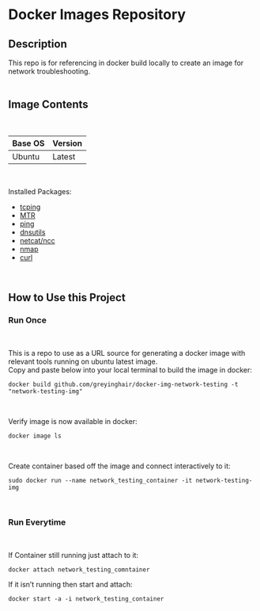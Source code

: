 # Docker Images Repository

## Description

This repo is for referencing in docker build locally to create an image for network troubleshooting. </br>
</br>


## Image Contents


</br>

Base OS | Version | 
------- | ------- |
Ubuntu  | Latest  |

</br>

Installed Packages: </br>
 - [tcping](https://neoctobers.readthedocs.io/en/latest/linux/tcpping_on_ubuntu.html)
 - [MTR](https://en.wikipedia.org/wiki/MTR_(software))
 - [ping](https://packages.ubuntu.com/search?keywords=inetutils-ping)
 - [dnsutils](https://packages.ubuntu.com/jammy/i386/bind9-dnsutils/filelist)
 - [netcat/ncc](https://packages.ubuntu.com/jammy/netcat)
 - [nmap](https://packages.ubuntu.com/jammy/nmap)
 - [curl](https://packages.ubuntu.com/jammy/curl)
</br>

## How to Use this Project
### Run Once
</br>

This is a repo to use as a URL source for generating a docker image with relevant tools running on ubuntu latest image.  
Copy and paste below into your local terminal to build the image in docker: </br>

    docker build github.com/greyinghair/docker-img-network-testing -t "network-testing-img"

</br>

Verify image is now available in docker: </br>

    docker image ls

</br>

Create container based off the image and connect interactively to it: </br>

    sudo docker run --name network_testing_container -it network-testing-img

</br>

### Run Everytime 
</br> 

If Container still running just attach to it: </br>

	docker attach network_testing_comntainer

If it isn’t running then start and attach: </br>
	
    docker start -a -i network_testing_container

</br>
